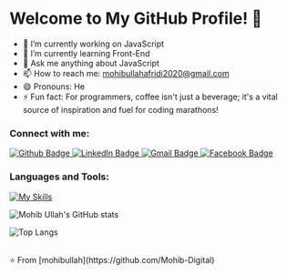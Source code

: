  <h1>Welcome to My GitHub Profile! 👋</h1>

- 🔭 I’m currently working on JavaScript
- 🌱 I’m currently learning Front-End
- 💬 Ask me anything about JavaScript 
- 📫 How to reach me: mohibullahafridi2020@gmail.com
- 😄 Pronouns: He
- ⚡ Fun fact: For programmers, coffee isn't just a beverage; it's a vital source of inspiration and fuel for coding marathons!
  
###  Connect with me:
<div id="badges">
  <a href="https://github.com/Mohib-Digital">
    <img src="https://img.shields.io/badge/Github-white?style=for-the-badge&logo=Github&logoColor=black" alt="Github Badge"/>
  </a>
 <a href="linkedin.com/in/mohib-ullah-42b429271">
    <img src="https://img.shields.io/badge/LinkedIn-blue?style=for-the-badge&logo=LinkedIn&logoColor=white" alt="LinkedIn Badge"/>
</a>
 <a href="mailto:mohibullahafridi2020@gmail.com">
    <img src="https://img.shields.io/badge/Gmail-red?style=for-the-badge&logo=Gmail&logoColor=white" alt="Gmail Badge"/>
</a>
<!--   <a href="https://www.youtube.com/channel/UCzvRaprYPhvAplMK36Gu0kw">
    <img src="https://img.shields.io/badge/YouTube-red?style=for-the-badge&logo=youtube&logoColor=white" alt="Youtube Badge"/>
  </a> -->
<!--    <a href="https://www.instagram.com/axif_taj">
    <img src="https://img.shields.io/badge/Instagram-purple?style=for-the-badge&logo=instagram&logoColor=white" alt="Instagram Badge"/>
  </a> -->
   <a href="https://www.facebook.com/profile.php?id=100093555640207">
    <img src="https://img.shields.io/badge/Facebook-blue?style=for-the-badge&logo=facebook&logoColor=white" alt="Facebook Badge"/>
  </a>
<!--    <a href="https://twitter.com/axiftaj">
    <img src="https://img.shields.io/badge/Twitter-blue?style=for-the-badge&logo=twitter&logoColor=white" alt="Twitter Badge"/>
  </a> -->
</div>

### Languages and Tools:
[![My Skills](https://skillicons.dev/icons?i=html,css,bootstrap,js,php,mysql,wordpress,vscode,ps,linkedin,gmail,github,git&perline=5)](https://skillicons.dev)

![Mohib Ullah's GitHub stats](https://github-readme-stats.vercel.app/api?username=Mohib-Digital&show_icons=true&theme=dark)

![Top Langs](https://github-readme-stats.vercel.app/api/top-langs/?username=Mohib-Digital&theme=dark)


<br>
⭐️ From [mohibullah](https://github.com/Mohib-Digital)
